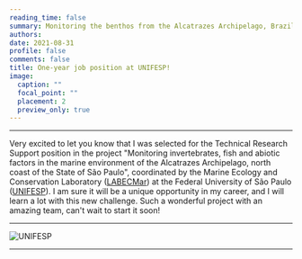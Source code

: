```yaml
--- 
reading_time: false
summary: Monitoring the benthos from the Alcatrazes Archipelago, Brazil
authors:
date: 2021-08-31
profile: false
comments: false
title: One-year job position at UNIFESP!
image:
  caption: ""
  focal_point: ""
  placement: 2
  preview_only: true
---
```

---

Very excited to let you know that I was selected for the Technical Research Support position in the project "Monitoring invertebrates, fish and abiotic factors in the 
marine environment of the Alcatrazes Archipelago, north coast of the State of São Paulo", coordinated by the Marine Ecology and Conservation Laboratory ([LABECMar](https://www.instagram.com/labecmar_unifesp/?hl=en)) at the Federal University of São Paulo ([UNIFESP](https://www.unifesp.br/campus/san7/)). I am sure it will be a unique opportunity in my career, and I will learn a lot with this new challenge. Such a wonderful project with an amazing team, can't wait to start it soon! 


---
![UNIFESP](https://raw.githubusercontent.com/rosanafcunha/rosanafcunha/master/content/post/unifesp/featured.jpeg "UNIFESP")

---
